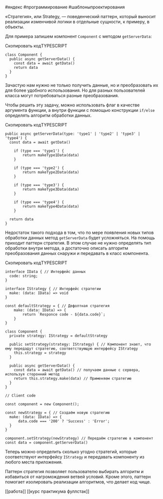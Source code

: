#яндекс  #программирование  #шаблоныпроектирования


«Стратегия», или Strategy, — поведенческий паттерн, который выносит реализации изменчивой логики в отдельные сущности, к примеру, в объекты.

Для примера запишем компонент `Component` с методом `getServerData`:

Скопировать кодTYPESCRIPT

```
class Component {
  public async getServerData() {
    const data = await getData()
    return data
  }
} 
```

Зачастую нам нужно не только получить данные, но и преобразовать их для более удобного использования. Но для разных пользователей класса могут потребоваться разные преобразования.

Чтобы решить эту задачу, можно использовать флаг в качестве аргумента функции, а внутри функции с помощью конструкции `if/else` определять алгоритм обработки данных.

Скопировать кодTYPESCRIPT

```
public async getServerData(type: 'type1' | 'type2' | 'type3' | 'type4') {
  const data = await getData()

    if (type === 'type1') {
        return makeType1Data(data)
    }

    if (type === 'type2') {
        return makeType2Data(data)
    }

    if (type === 'type3') {
        return makeType3Data(data)
    }

    if (type === 'type4') {
        return makeType4Data(data)
    }

  return data
} 
```

Недостаток такого подхода в том, что по мере появления новых типов обработки данных метод `getServerData` будет усложняться. На помощь приходит паттерн стратегия. В этом случае не нужно определять тип обработки внутри метода, а достаточно описать алгоритм преобразования данных снаружи и передавать в класс компонента.

Скопировать кодTYPESCRIPT

```
interface IData { // Интерфейс данных
  code: string;
}

interface IStrategy { // Интерфейс стратегии
  make: (data: IData) => void
}

const defaultStrategy = { // Дефолтная стратегия
    make: (data: IData) => {
        return `Responce code - ${data.code}`;
    }
}

class Component {
  private strategy: IStrategy = defaultStrategy

  public setStrategy(strategy: IStrategy) { // Компонент знает, что ему передадут стратегию, соответствующую интерфейсу IStrategy
    this.strategy = strategy
  }

  public async getServerData() {
    const data = await getData() // получаем данные с сервера, используя сторонний метод
    return this.strategy.make(data) // Применяем стратегию
  }
}

// Client code

const component = new Component();

const newStrategy = { // Создаём новую стратегию
  make: (data: IData) => {
      data.code === '200' ? 'Success' : 'Error';
  }
}

component.setStrategy(newStrategy) // Передаём стратегию в компонент
const data = component.getServerData() 
```

Теперь можно определить сколько угодно стратегий, которые соответствуют интерфейсу `IStrategy` и передавать компоненту из любого места приложения.

Паттерн стратегия позволяет пользователю выбирать алгоритм и избавиться от нагромождения ветвей условий. Кроме этого, паттерн помогает изолировать реализации алгоритмов, что делает код чище.

[[работа]]
[[курс практикума фуллстак]]